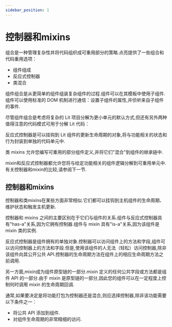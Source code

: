 ```yaml
---
sidebar_position: 1
---
```

# 控制器和mixins

组合是一种管理复杂性并将代码组织成可重用部分的策略.点亮提供了一些组合和代码重用选项：

- 组件组成
- 反应式控制器
- 类混合

组件组合是从更简单的组件组装复杂组件的过程.组件可以在其模板中使用子组件.组件可以使用标准的 DOM 机制进行通信：设置子组件的属性,并侦听来自子组件的事件.

尽管组件组合是考虑将复杂的 Lit 项目分解为更小单元的默认方式,但还有另外两种值得注意的代码模式可用于分解 Lit 代码：

反应式控制器是可以挂钩到 Lit 组件的更新生命周期的对象,将与功能相关的状态和行为封装到单独的代码单元中.

类 mixins 允许您编写可重用的部分组件定义,并将它们"混合"到组件的继承链中.

mixin和反应式控制器都允许您将与给定功能相关的组件逻辑分解到可重用单元中.有关控制器和mixin的比较,请参阅下一节.

## 控制器和mixins

控制器和类mixins在某些方面非常相似.它们都可以挂钩到主机组件的生命周期、维护状态和触发主机更新.

控制器和 mixins 之间的主要区别在于它们与组件的关系.组件与反应式控制器具有"has-a"关系,因为它拥有控制器.组件与 mixin 具有"is-a"关系,因为该组件是 mixin 类的实例.

反应式控制器是组件拥有的单独对象.控制器可以访问组件上的方法和字段,组件可以访问控制器上的方法和字段.但是,使用该组件的人无法（轻松）访问控制器,除非该组件向其公开公共 API.控制器的生命周期方法在组件上的相应生命周期方法之前调用.

另一方面,mixin成为组件原型链的一部分.mixin 定义的任何公共字段或方法都是组件 API 的一部分.由于 mixin 是原型链的一部分,因此您的组件可以在一定程度上控制何时调用 mixin 的生命周期回调.

通常,如果要决定是将功能打包为控制器还是混合,则应选择控制器,除非该功能需要以下条件之一：

- 将公共 API 添加到组件.
- 对组件生命周期的非常精细的访问.
